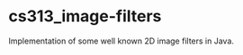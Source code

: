 cs313_image-filters
===================

Implementation of some well known 2D image filters in Java.